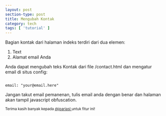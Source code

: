 ```yaml
---
layout: post
section-type: post
title: Mengubah Kontak
category: tech
tags: [ 'tutorial' ]
---
```


Bagian kontak dari halaman indeks terdiri dari dua elemen:

<ol>
  <li>Text</li>
  <li>Alamat email Anda</li>
</ol>

Anda dapat mengubah teks Kontak dari file /contact.html dan mengatur email di situs config:

<pre><code data-trim class="yaml">
email: "your@email.here"
</code></pre>


Jangan takut email pemanenan, tulis email anda dengan benar dan halaman akan tampil javascript obfuscation.

<small>Terima kasih banyak kepada <a href="https://github.com/joariasl" target="\_blank"> @joariasl </a> untuk fitur ini!</small>
